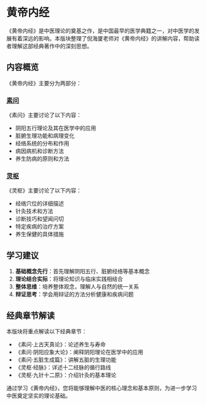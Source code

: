 # 黄帝内经

《黄帝内经》是中医理论的奠基之作，是中国最早的医学典籍之一，对中医学的发展有着深远的影响。本版块整理了倪海厦老师对《黄帝内经》的讲解内容，帮助读者理解这部经典著作中的深刻思想。

## 内容概览

《黄帝内经》主要分为两部分：

### [素问](/huangdi/suwen/)

《素问》主要讨论了以下内容：

- 阴阳五行理论及其在医学中的应用
- 脏腑生理功能和病理变化
- 经络系统的分布和作用
- 病因病机和诊断方法
- 养生防病的原则和方法

### [灵枢](/huangdi/lingshu/)

《灵枢》主要讨论了以下内容：

- 经络穴位的详细描述
- 针灸技术和方法
- 诊断技巧和望闻问切
- 特定疾病的治疗方案
- 养生保健的具体措施

## 学习建议

1. **基础概念先行**：首先理解阴阳五行、脏腑经络等基本概念
2. **理论结合实际**：将理论知识与临床实践相结合
3. **整体思维**：培养整体观念，理解人与自然的统一关系
4. **辩证思考**：学会用辩证的方法分析健康和疾病问题

## 经典章节解读

本版块将重点解读以下经典章节：

- 《素问·上古天真论》：论述养生与寿命
- 《素问·阴阳应象大论》：阐释阴阳理论在医学中的应用
- 《素问·五脏生成篇》：讲解五脏的生理功能
- 《灵枢·经脉》：详述十二经脉的循行路线
- 《灵枢·九针十二原》：介绍针灸的基本理论

通过学习《黄帝内经》，您将能够理解中医的核心理念和基本原则，为进一步学习中医奠定坚实的理论基础。